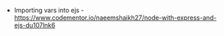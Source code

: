 - Importing vars into ejs - https://www.codementor.io/naeemshaikh27/node-with-express-and-ejs-du107lnk6
